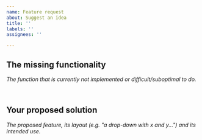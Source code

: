 ```yaml
---
name: Feature request
about: Suggest an idea
title: ''
labels: ''
assignees: ''

---
```


## The missing functionality
*The function that is currently not implemented or difficult/suboptimal to do.*


‎

## Your proposed solution
*The proposed feature, its layout (e.g. "a drop-down with x and y...") and its intended use.*


‎
